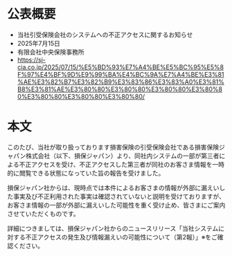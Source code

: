 # 公表概要
- 当社引受保険会社のシステムへの不正アクセスに関するお知らせ
- 2025年7月15日
- 有限会社中央保険事務所
- https://sj-cia.co.jp/2025/07/15/%E5%BD%93%E7%A4%BE%E5%BC%95%E5%8F%97%E4%BF%9D%E9%99%BA%E4%BC%9A%E7%A4%BE%E3%81%AE%E3%82%B7%E3%82%B9%E3%83%86%E3%83%A0%E3%81%B8%E3%81%AE%E3%80%80%E3%80%80%E3%80%80%E3%80%80%E3%80%80%E3%80%80%E3%80%80/

# 本文
このたび、当社が取り扱っております損害保険の引受保険会社である損害保険ジャパン株式会社（以下、損保ジャパン）より、同社内システムの一部が第三者による不正アクセスを受け、不正アクセスした第三者が同社のお客さま情報を一時的に閲覧できる状態になっていた旨の報告を受けました。

損保ジャパン社からは、現時点では本件によるお客さまの情報が外部に漏えいした事実及び不正利用された事実は確認されていないと説明を受けておりますが、お客さま情報の一部が外部に漏えいした可能性を重く受け止め、皆さまにご案内させていただくものです。

詳細につきましては、損保ジャパン社からのニュースリリース「当社システムに対する不正アクセスの発生及び情報漏えいの可能性について（第2報）」※をご確認ください。
